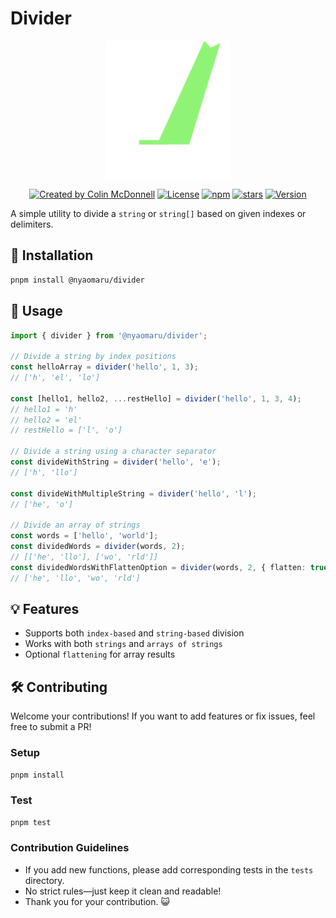 # Divider

<p align="center">
    <img src="logo.svg" width="200px" align="center" alt="Divider logo" />
</p>

<p align="center">
    <a href="https://twitter.com/colinhacks" rel="nofollow"><img src="https://img.shields.io/badge/created%20by-@colinhacks-4BBAAB.svg" alt="Created by Colin McDonnell"></a>
    <a href="https://opensource.org/licenses/MIT" rel="nofollow"><img src="https://img.shields.io/github/license/colinhacks/zod" alt="License"></a>
    <a href="https://www.npmjs.com/package/zod" rel="nofollow"><img src="https://img.shields.io/npm/dw/zod.svg" alt="npm"></a>
    <a href="https://github.com/colinhacks/zod" rel="nofollow"><img src="https://img.shields.io/github/stars/colinhacks/zod" alt="stars"></a>
    <a href="https://www.npmjs.com/package/vue"><img src="https://img.shields.io/npm/v/vue.svg?sanitize=true" alt="Version"></a>
</p>

A simple utility to divide a `string` or `string[]` based on given indexes or delimiters.

## 🚀 Installation

```sh
pnpm install @nyaomaru/divider
```

## 📖 Usage

```ts
import { divider } from '@nyaomaru/divider';

// Divide a string by index positions
const helloArray = divider('hello', 1, 3);
// ['h', 'el', 'lo']

const [hello1, hello2, ...restHello] = divider('hello', 1, 3, 4);
// hello1 = 'h'
// hello2 = 'el'
// restHello = ['l', 'o']

// Divide a string using a character separator
const divideWithString = divider('hello', 'e');
// ['h', 'llo']

const divideWithMultipleString = divider('hello', 'l');
// ['he', 'o']

// Divide an array of strings
const words = ['hello', 'world'];
const dividedWords = divider(words, 2);
// [['he', 'llo'], ['wo', 'rld']]
const dividedWordsWithFlattenOption = divider(words, 2, { flatten: true });
// ['he', 'llo', 'wo', 'rld']
```

## 💡 Features

- Supports both `index-based` and `string-based` division
- Works with both `strings` and `arrays of strings`
- Optional `flattening` for array results

## 🛠 Contributing

Welcome your contributions! If you want to add features or fix issues, feel free to submit a PR!

### Setup

```sh
pnpm install
```

### Test

```sh
pnpm test
```

### Contribution Guidelines

- If you add new functions, please add corresponding tests in the `tests` directory.
- No strict rules—just keep it clean and readable!
- Thank you for your contribution. 😺
